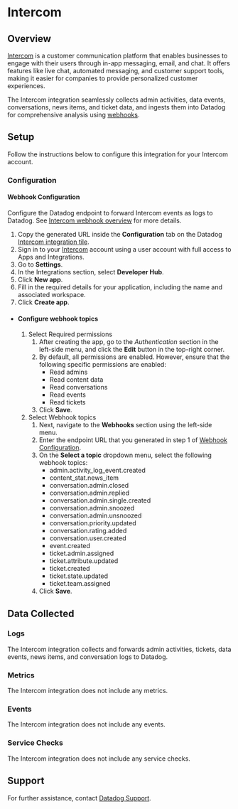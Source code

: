 # Intercom

## Overview

[Intercom][1] is a customer communication platform that enables businesses to engage with their users through in-app messaging, email, and chat. It offers features like live chat, automated messaging, and customer support tools, making it easier for companies to provide personalized customer experiences.

The Intercom integration seamlessly collects admin activities, data events, conversations, news items, and ticket data, and ingests them into Datadog for comprehensive analysis using [webhooks][6].

## Setup

Follow the instructions below to configure this integration for your Intercom account.

### Configuration

#### Webhook Configuration

Configure the Datadog endpoint to forward Intercom events as logs to Datadog. See [Intercom webhook overview][3] for more details.

1. Copy the generated URL inside the **Configuration** tab on the Datadog [Intercom integration tile][4].
2. Sign in to your [Intercom][2] account using a user account with full access to Apps and Integrations.
3. Go to **Settings**.
4. In the Integrations section, select **Developer Hub**.
5. Click **New app**.
6. Fill in the required details for your application, including the name and associated workspace.
7. Click **Create app**.

- #### Configure webhook topics
    1. Select Required permissions
        1. After creating the app, go to the *Authentication* section in the left-side menu, and click the **Edit** button in the top-right corner.
        2. By default, all permissions are enabled. However, ensure that the following specific permissions are enabled:
            - Read admins
            - Read content data
            - Read conversations
            - Read events
            - Read tickets
        3. Click **Save**.
    2. Select Webhook topics
        1. Next, navigate to the **Webhooks** section using the left-side menu.
        2. Enter the endpoint URL that you generated in step 1 of [Webhook Configuration](#webhook-configuration).
        3. On the **Select a topic** dropdown menu, select the following webhook topics:
            - admin.activity_log_event.created
            - content_stat.news_item
            - conversation.admin.closed
            - conversation.admin.replied
            - conversation.admin.single.created
            - conversation.admin.snoozed
            - conversation.admin.unsnoozed
            - conversation.priority.updated
            - conversation.rating.added
            - conversation.user.created
            - event.created
            - ticket.admin.assigned
            - ticket.attribute.updated
            - ticket.created
            - ticket.state.updated
            - ticket.team.assigned
        4. Click **Save**.

## Data Collected

### Logs

The Intercom integration collects and forwards admin activities, tickets, data events, news items, and conversation logs to Datadog.

### Metrics

The Intercom integration does not include any metrics.

### Events

The Intercom integration does not include any events.

### Service Checks

The Intercom integration does not include any service checks.

## Support

For further assistance, contact [Datadog Support][5].

[1]: https://www.intercom.com/
[2]: https://app.intercom.com/
[3]: https://developers.intercom.com/docs/webhooks
[4]: https://app.datadoghq.com/integrations/intercom
[5]: https://docs.datadoghq.com/help/
[6]: https://developers.intercom.com/docs/references/2.10/webhooks/webhook-models